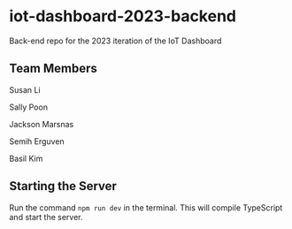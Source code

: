 # iot-dashboard-2023-backend
Back-end repo for the 2023 iteration of the IoT Dashboard

## Team Members
Susan Li

Sally Poon

Jackson Marsnas

Semih Erguven

Basil Kim

## Starting the Server
Run the command `npm run dev` in the terminal. This will compile TypeScript and start the server.
